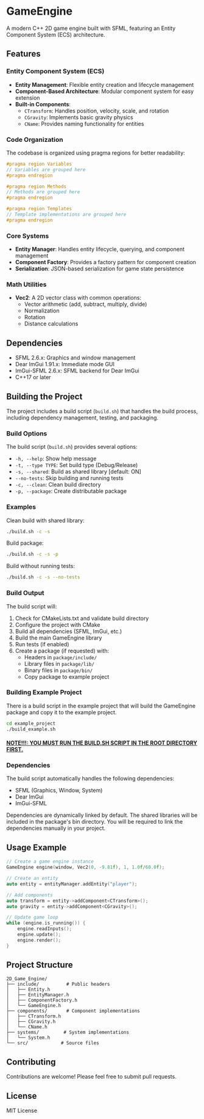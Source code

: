 # GameEngine

A modern C++ 2D game engine built with SFML, featuring an Entity Component System (ECS) architecture.

## Features

### Entity Component System (ECS)
- **Entity Management**: Flexible entity creation and lifecycle management
- **Component-Based Architecture**: Modular component system for easy extension
- **Built-in Components**:
  - `CTransform`: Handles position, velocity, scale, and rotation
  - `CGravity`: Implements basic gravity physics
  - `CName`: Provides naming functionality for entities

### Code Organization
The codebase is organized using pragma regions for better readability:
```cpp
#pragma region Variables
// Variables are grouped here
#pragma endregion

#pragma region Methods
// Methods are grouped here
#pragma endregion

#pragma region Templates
// Template implementations are grouped here
#pragma endregion
```

### Core Systems
- **Entity Manager**: Handles entity lifecycle, querying, and component management
- **Component Factory**: Provides a factory pattern for component creation
- **Serialization**: JSON-based serialization for game state persistence

### Math Utilities
- **Vec2**: A 2D vector class with common operations:
  - Vector arithmetic (add, subtract, multiply, divide)
  - Normalization
  - Rotation
  - Distance calculations

## Dependencies
- SFML 2.6.x: Graphics and window management
- Dear ImGui 1.91.x: Immediate mode GUI
- ImGui-SFML 2.6.x: SFML backend for Dear ImGui
- C++17 or later

## Building the Project

The project includes a build script (`build.sh`) that handles the build process, including dependency management, testing, and packaging.

### Build Options

The build script (`build.sh`) provides several options:

- `-h, --help`: Show help message
- `-t, --type TYPE`: Set build type (Debug/Release)
- `-s, --shared`: Build as shared library [default: ON]
- `--no-tests`: Skip building and running tests
- `-c, --clean`: Clean build directory
- `-p, --package`: Create distributable package

### Examples

Clean build with shared library:
```bash
./build.sh -c -s
```

Build package:
```bash
./build.sh -c -s -p
```

Build without running tests:
```bash
./build.sh -c -s --no-tests
```

### Build Output

The build script will:
1. Check for CMakeLists.txt and validate build directory
2. Configure the project with CMake
3. Build all dependencies (SFML, ImGui, etc.)
4. Build the main GameEngine library
5. Run tests (if enabled)
6. Create a package (if requested) with:
   - Headers in `package/include/`
   - Library files in `package/lib/`
   - Binary files in `package/bin/`
   - Copy package to example project

### Building Example Project

There is a build script in the example project that will build the GameEngine package and copy it to the example project.
``` bash
cd example_project
./build_example.sh
```
#### <u><b>NOTE!!!: YOU MUST RUN THE BUILD.SH SCRIPT IN THE ROOT DIRECTORY FIRST.</b></u  >

### Dependencies
The build script automatically handles the following dependencies:
- SFML (Graphics, Window, System)
- Dear ImGui
- ImGui-SFML

Dependencies are dynamically linked by default. The shared libraries will be included in the package's bin directory.
You will be required to link the dependencies manually in your project.

## Usage Example
```cpp
// Create a game engine instance
GameEngine engine(window, Vec2(0, -9.81f), 1, 1.0f/60.0f);

// Create an entity
auto entity = entityManager.addEntity("player");

// Add components
auto transform = entity->addComponent<CTransform>();
auto gravity = entity->addComponent<CGravity>();

// Update game loop
while (engine.is_running()) {
    engine.readInputs();
    engine.update();
    engine.render();
}
```

## Project Structure
```
2D_Game_Engine/
├── include/          # Public headers
│   ├── Entity.h
│   ├── EntityManager.h
│   ├── ComponentFactory.h
│   └── GameEngine.h
├── components/       # Component implementations
│   ├── CTransform.h
│   ├── CGravity.h
│   └── CName.h
├── systems/         # System implementations
│   └── System.h
└── src/            # Source files
```

## Contributing
Contributions are welcome! Please feel free to submit pull requests.

## License
MIT License